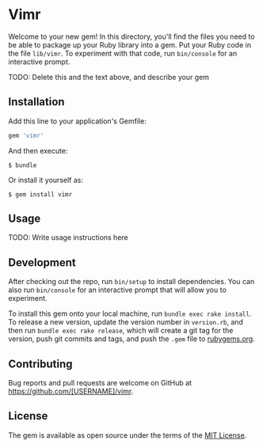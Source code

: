 # Vimr

Welcome to your new gem! In this directory, you'll find the files you need to be able to package up your Ruby library into a gem. Put your Ruby code in the file `lib/vimr`. To experiment with that code, run `bin/console` for an interactive prompt.

TODO: Delete this and the text above, and describe your gem

## Installation

Add this line to your application's Gemfile:

```ruby
gem 'vimr'
```

And then execute:

    $ bundle

Or install it yourself as:

    $ gem install vimr

## Usage

TODO: Write usage instructions here

## Development

After checking out the repo, run `bin/setup` to install dependencies. You can also run `bin/console` for an interactive prompt that will allow you to experiment.

To install this gem onto your local machine, run `bundle exec rake install`. To release a new version, update the version number in `version.rb`, and then run `bundle exec rake release`, which will create a git tag for the version, push git commits and tags, and push the `.gem` file to [rubygems.org](https://rubygems.org).

## Contributing

Bug reports and pull requests are welcome on GitHub at https://github.com/[USERNAME]/vimr.

## License

The gem is available as open source under the terms of the [MIT License](https://opensource.org/licenses/MIT).
